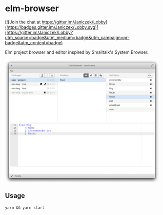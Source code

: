 # elm-browser

[![Join the chat at https://gitter.im/Janiczek/Lobby](https://badges.gitter.im/Janiczek/Lobby.svg)](https://gitter.im/Janiczek/Lobby?utm_source=badge&utm_medium=badge&utm_campaign=pr-badge&utm_content=badge)

Elm project browser and editor inspired by Smalltalk's System Browser.

<img alt="App Screenshot" src="https://github.com/Janiczek/elm-browser/raw/master/resources/readme/app.png" width="640">

## Usage

```
yarn && yarn start
```
